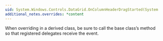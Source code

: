 ```yaml
---
uid: System.Windows.Controls.DataGrid.OnColumnHeaderDragStarted(System.Windows.Controls.Primitives.DragStartedEventArgs)
additional_notes.overrides: *content
---
```


<p>When overriding <xref href="System.Windows.Controls.DataGrid.OnColumnHeaderDragStarted(System.Windows.Controls.Primitives.DragStartedEventArgs)"></xref> in a derived class, be sure to call the base class’s <xref href="System.Windows.Controls.DataGrid.OnColumnHeaderDragStarted(System.Windows.Controls.Primitives.DragStartedEventArgs)"></xref> method so that registered delegates receive the event.</p>



